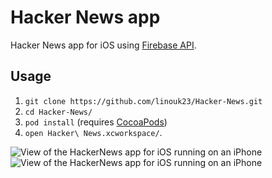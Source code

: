 # Hacker News app

Hacker News app for iOS using [Firebase API](https://github.com/HackerNews/API).

## Usage

1. `git clone https://github.com/linouk23/Hacker-News.git`
2. `cd Hacker-News/`
3. `pod install` (requires [CocoaPods](https://cocoapods.org))
4. `open Hacker\ News.xcworkspace/`.

![View of the HackerNews app for iOS running on an iPhone](http://i.imgur.com/9VxpaXa.jpg)  ![View of the HackerNews app for iOS running on an iPhone](http://i.imgur.com/cZAPYKw.jpg)